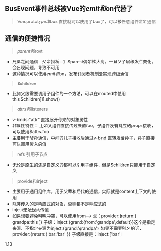 ## BusEvent事件总线被Vue的$emit和$on代替了
> Vue.prototype.$bus   直接就可以使用了bus了，可以被任意组件监听通信

## 通信的便捷情况
>$parent和$root
+ 兄弟之间通信：父辈搭桥--》$parent偶尔性太高，一旦父子层级发生变化，会出现问题，导致不可用
+ 这种情况可以使用$emit和$on，发布订阅者机制去实现跨级通信

>$children
+ 比如父级需要调用子组件的一个方法，可以在mouted中使用this.$children[1].show()

>$attrs和$listeners
+ v-binds:"attr":直接展开传来的对象属性
+ 非属性特性： 比如父组件直接传过来值foo，子组件没有对应的props接收，可以使用$attrs.foo
+ 主要用于爷孙通信，中间的儿子接收后通过v-bind 直转发给孙子，孙子直接可以调用传入的值

>refs 引用子节点
+ 无论是原生的还是自定义的都可以引用子组件，但是$children只能用于自定义

>provide和inject
+ 主要用于通用组件库，用于父辈和后代的通信，实际就是content上下文的使用
+ 除非传入的是响应式的对象，否则都不是响应式的
+ inject无法逆向传值
+ 如果想要避免明明冲突，可以使用from-->  父：provider:{return:{ grandpa:this }}
 子级：inject:{grand:{from:'grandpa',default}}这个是指定来源，不指定来源为inject:{grand:'grandpa'｝
 如果不需要别名的话，provider:{return:{ bar:'bar' }} 子级直接是：inject:['bar']

1.13
